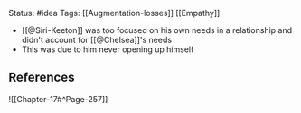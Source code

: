 Status: #idea
Tags: [[Augmentation-losses]] [[Empathy]]

* [[@Siri-Keeton]] was too focused on his own needs in a relationship and didn't account for [[@Chelsea]]'s needs
* This was due to him never opening up himself

## References

![[Chapter-17#^Page-257]]
